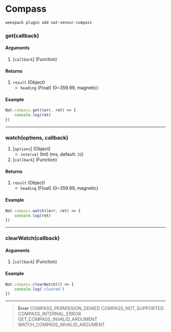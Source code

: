 # Compass

```bash
weexpack plugin add nat-sensor-compass
```

### get(callback)

#### Arguments
1. [`callback`] (Function)

#### Returns
1. `result` (Object)
    - `heading` (Float) (0~359.99, magnetic)

#### Example
```js
Nat.compass.get((err, ret) => {
    console.log(ret)
})
```

---

### watch(options, callback)
1. [`options`] (Object)
    - `interval` (Int) (ms, default: `32`)
2. [`callback`] (Function)

#### Returns
1. `result` (Object)
    - `heading` (Float) (0~359.99, magnetic)

#### Example
```js
Nat.compass.watch((err, ret) => {
    console.log(ret)
})
```

---

### clearWatch(callback)

#### Arguments
1. [`callback`] (Function)

#### Example
```js
Nat.compass.clearWatch(() => {
    console.log('cleared')
})
```

---

> **Error**	
> COMPASS_PERMISSION_DENIED	
> COMPASS_NOT_SUPPORTED	
> COMPASS_INTERNAL_ERROR	
> GET_COMPASS_INVALID_ARGUMENT	
> WATCH_COMPASS_INVALID_ARGUMENT	
